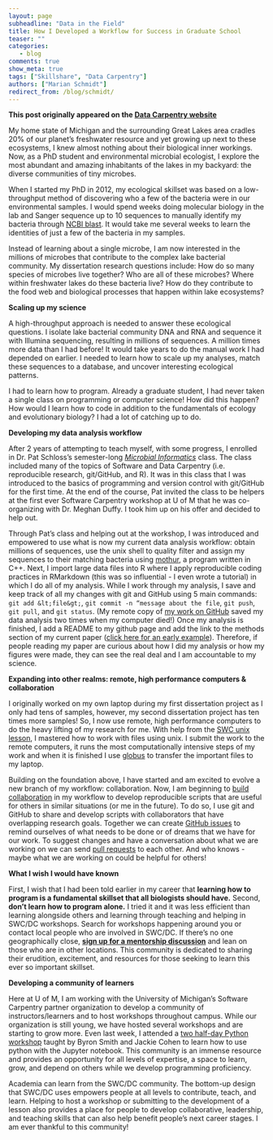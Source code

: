 ```yaml
---
layout: page
subheadline: "Data in the Field"
title: How I Developed a Workflow for Success in Graduate School
teaser: ""
categories:
   - blog
comments: true
show_meta: true
tags: ["Skillshare", "Data Carpentry"]
authors: ["Marian Schmidt"]
redirect_from: /blog/schmidt/
--- 
```


**This post originally appeared on the [Data Carpentry website](https://datacarpentry.org)**

My home state of Michigan and the surrounding Great Lakes area cradles 20% of our planet’s freshwater resource and yet growing up
next to these ecosystems, I knew almost nothing about their biological inner workings.  Now, as a PhD student and environmental microbial ecologist, I explore the most abundant and amazing inhabitants of the
lakes in my backyard: the diverse communities of tiny microbes.  

When I started my PhD in 2012, my ecological skillset was based on a low-throughput method of discovering
who a few of the bacteria were in our environmental samples.  I would spend weeks doing molecular biology in the lab and
Sanger sequence up to 10 sequences to manually identify my bacteria through [NCBI blast](https://blast.ncbi.nlm.nih.gov/Blast.cgi). It would take me several weeks to
learn the identities of just a few of the bacteria in my samples.   

Instead of learning about a single microbe, I am now interested in the millions of microbes that contribute to the complex lake
bacterial community. My dissertation research questions include: How do so many species of microbes live together?  Who are all of
these microbes?  Where within freshwater lakes do these bacteria live? How do they contribute to the food web and biological processes
that happen within lake ecosystems?  

**Scaling up my science**  

A high-throughput approach is needed to answer these ecological questions. I isolate lake bacterial community DNA and RNA and sequence
it with Illumina sequencing, resulting in millions of sequences. A million times more data than I had before! It would take years to do
the manual work I had depended on earlier. I needed to learn how to scale up my analyses, match these sequences to a database, and
uncover interesting ecological patterns.  

I had to learn how to program. Already a graduate student, I had never taken a single class on programming or computer science!
How did this happen? How would I learn how to code in addition to the fundamentals of ecology and evolutionary biology?
I had a lot of catching up to do.  

**Developing my data analysis workflow**  

After 2 years of attempting to teach myself, with some progress, I enrolled in Dr. Pat Schloss’s semester-long [*Microbial
Informatics*](http://microbialinformatics.github.io/) class.  The class included many of the topics of Software and Data Carpentry (i.e. reproducible research, git/GitHub, and R).
It was in this class that I was introduced to the basics of programming and version control with git/GitHub for the first time.  At the end of the course, Pat invited the class to be helpers at the first ever Software Carpentry workshop at U of M that he was
co-organizing with Dr. Meghan Duffy. I took him up on his offer and decided to help out.  

Through Pat’s class and helping out at the workshop, I was introduced and empowered to use what is now my current data analysis
workflow: obtain millions of sequences, use the unix shell to quality filter and assign my sequences to their matching bacteria
using [mothur](https://www.mothur.org/), a program written in C++.  Next, I import large data files into R where I apply reproducible coding practices in
RMarkdown (this was so influential - I even wrote a tutorial) in which I do all of my analysis. While I work through my analysis,
I save and keep track of all my changes with git and GitHub using 5 main commands:
`git add &lt;file&gt;`, `git commit -n “message about the file`, `git push`, `git pull`, and `git status`.
(My remote copy of [my work on GitHub](https://github.com/marschmi) saved my data analysis two times when my computer died!) Once my analysis is finished, I add a README to my github page and add the link to the methods section of my current paper
([click here for an early example](http://marschmi.github.io/Final_PAFL_Trophicstate/)).  Therefore, if people reading my paper are curious about how I did my analysis or
how my figures were made, they can see the real deal and I am accountable to my science.  

**Expanding into other realms: remote, high performance computers & collaboration**   

I originally worked on my own laptop during my first dissertation project as I only had tens of samples, however,
my second dissertation project has ten times more samples! So, I now use remote, high performance computers to do
the heavy lifting of my research for me.  With help from the [SWC unix lesson](https://swcarpentry.github.io/shell-novice/), I mastered how to work with files using unix.
I submit the work to the remote computers, it runs the most computationally intensive steps of my work and when it is finished
I use [globus](https://www.globus.org/) to transfer the important files to my laptop.    

Building on the foundation above, I have started and am excited to evolve a new branch of my workflow: collaboration.
Now, I am beginning to [build collaboration](https://github.com/rprops/Mothur_oligo_batch) in my workflow to develop reproducible scripts that are useful for others in
similar situations (or me in the future).  To do so, I use git and GitHub to share and develop scripts with collaborators
that have overlapping research goals.  Together we can create [GitHub issues](https://guides.github.com/features/issues/) to remind ourselves of what needs to be done
or of dreams that we have for our work.  To suggest changes and have a conversation about what we are working on we can send
[pull requests](https://help.github.com/articles/about-pull-requests/) to each other. And who knows - maybe what we are working on could be helpful for others!  

**What I wish I would have known**

First, I wish that I had been told earlier in my career that **learning how to program is a fundamental skillset that all biologists
should have.**  Second, **don’t learn how to program alone.**  I tried it and it was less efficient than learning alongside others and
learning through teaching and helping in SWC/DC workshops. Search for workshops happening around you or contact local people who
are involved in SWC/DC.  If there’s no one geographically close,
[**sign up for a mentorship discussion**](http://pad.software-carpentry.org/instructor-discussion) and lean on those who are in
other locations.  This community is dedicated to sharing their erudition, excitement, and resources for those seeking to learn
this ever so important skillset.  

**Developing a community of learners**

Here at U of M, I am working with the University of Michigan’s Software Carpentry partner organization to develop a community
of instructors/learners and to host workshops throughout campus.  While our organization is still young, we have hosted several
workshops and are starting to grow more. Even last week, I attended a
[two half-day Python workshop](https://umswc.github.io/2016-12-14-umich/) taught by Byron Smith and
Jackie Cohen to learn how to use python with the Jupyter notebook.  This community is an immense resource and provides an opportunity
for all levels of expertise, a space to learn, grow, and depend on others while we develop programming proficiency.  

Academia can learn from the SWC/DC community.  The bottom-up design that SWC/DC uses empowers people at all levels to contribute,
teach, and learn.  Helping to host a workshop or submitting to the development of a lesson also provides a place for people to develop
collaborative, leadership, and teaching skills that can also help benefit people’s next career stages.  I am ever thankful to this
community!  
